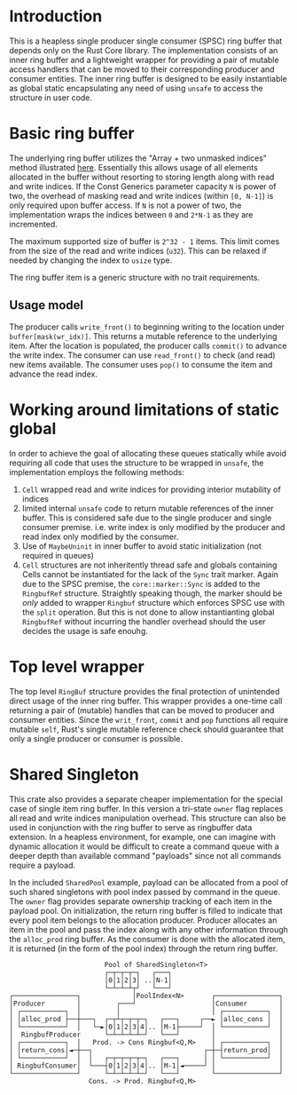 # Introduction

This is a heapless single producer single consumer (SPSC) ring buffer that
depends only on the Rust Core library. The implementation consists of an inner
ring buffer and a lightweight wrapper for providing a pair of mutable access
handlers that can be moved to their corresponding producer and consumer
entities. The inner ring buffer is designed to be easily instantiable as global
static encapsulating any need of using `unsafe` to access the structure in user
code.

# Basic ring buffer

The underlying ring buffer utilizes the "Array + two unmasked indices" method
illustrated
[here](https://www.snellman.net/blog/archive/2016-12-13-ring-buffers/).
Essentially this allows usage of all elements allocated in the buffer without
resorting to storing length along with read and write indices. If the Const
Generics parameter capacity `N` is power of two, the overhead of masking read
and write indices (within `[0, N-1]`) is only required upon buffer access.
If `N` is not a power of two, the implementation wraps the indices between `0`
and `2*N-1` as they are incremented. 

The maximum supported size of buffer is `2^32 - 1` items. This limit comes from
the size of the read and write indices (`u32`). This can be relaxed if needed
by changing the index to `usize` type.

The ring buffer item is a generic structure with no trait requirements.

## Usage model

The producer calls `write_front()` to beginning writing to the location under
`buffer[mask(wr_idx)]`. This returns a mutable reference to the underlying
item. After the location is populated, the producer calls `commit()` to advance
the write index. The consumer can use `read_front()` to check (and read) new
items available. The consumer uses `pop()` to consume the item and advance the
read index.

# Working around limitations of static global

In order to achieve the goal of allocating these queues statically while avoid
requiring all code that uses the structure to be wrapped in `unsafe`, the
implementation employs the following methods:

1. `Cell` wrapped read and write indices for providing interior mutability of
   indices
2. limited internal `unsafe` code to return mutable references of the inner
   buffer. This is considered safe due to the single producer and single
   consumer premise. i.e. write index is only modified by the producer and read
   index only modified by the consumer.
3. Use of `MaybeUninit` in inner buffer to avoid static initialization (not
   required in queues)
4. `Cell` structures are not inheritently thread safe and globals containing
   Cells cannot be instantiated for the lack of the `Sync` trait marker. Again
   due to the SPSC premise, the `core::marker::Sync` is added to the `RingbufRef`
   structure. Straightly speaking though, the marker should be *only* added to
   wrapper `Ringbuf` structure which enforces SPSC use with the `split`
   operation. But this is not done to allow instantianting global `RingbufRef`
   without incurring the handler overhead should the user decides the usage is
   safe enouhg.

# Top level wrapper

The top level `RingBuf` structure provides the final protection of unintended
direct usage of the inner ring buffer. This wrapper provides a one-time call
returning a pair of (mutable) handles that can be moved to producer and
consumer entities. Since the `writ_front`, `commit` and `pop` functions all
require mutable `self`, Rust's single mutable reference check should guarantee
that only a single producer or consumer is possible.

# Shared Singleton

This crate also provides a separate cheaper implementation for the special case
of single item ring buffer. In this version a tri-state `owner` flag replaces
all read and write indices manipulation overhead. This structure can also be
used in conjunction with the ring buffer to serve as ringbuffer data
extension. In a heapless environment, for example, one can imagine with dynamic
allocation it would be difficult to create a command queue with a deeper depth
than available command "payloads" since not all commands require a payload. 

In the included `SharedPool` example, payload can be allocated from a pool of
such shared singletons with pool index passed by command in the queue. The
`owner` flag provides separate ownership tracking of each item in the payload
pool. On initialization, the return ring buffer is filled to indicate that
every pool item belongs to the allocation producer. Producer allocates an item
in the pool and pass the index along with any other information through the
`alloc_prod` ring buffer. As the consumer is done with the allocated item, it
is returned (in the form of the pool index) through the return ring buffer.

```
                        Pool of SharedSingleton<T>
                        ┌─┬─┬─┬─┐   ┌───┐
                        │0│1│2│3│ ..│N-1│
                        └─┴─┴─┴┬┘   └───┘
┌────────────────┐             │PoolIndex<N>       ┌────────────────┐
│Producer        │         ┌───┘                   │Consumer        │
│ ┌───────────┐  │         │                       │ ┌───────────┐  │
│ │alloc_prod ├──┼───┐  ┌─┬┴┬─┬─┬─┐   ┌───┐     ┌──► │alloc_cons │  │
│ └───────────┘  │   └─►│0│1│2│3│4│.. │M-1├─────┘  │ └───────────┘  │
│  RingbufProducer      └─┴─┴─┴─┴─┘   └───┘        │                │
│ ┌───────────┐  │   Prod. -> Cons Ringbuf<Q,M>    │ ┌───────────┐  │
│ │return_cons│◄─┼──┐                            ┌─┼─┤return_prod│  │
│ └───────────┘  │  │   ┌─┬─┬─┬─┬─┐   ┌───┐      │ │ └───────────┘  │
│ RingbufConsumer│  └───┤0│1│2│3│4│.. │M-1│◄─────┘ │                │
└────────────────┘      └─┴─┴─┴─┴─┘   └───┘        └────────────────┘
                    Cons. -> Prod. Ringbuf<Q,M>


```

